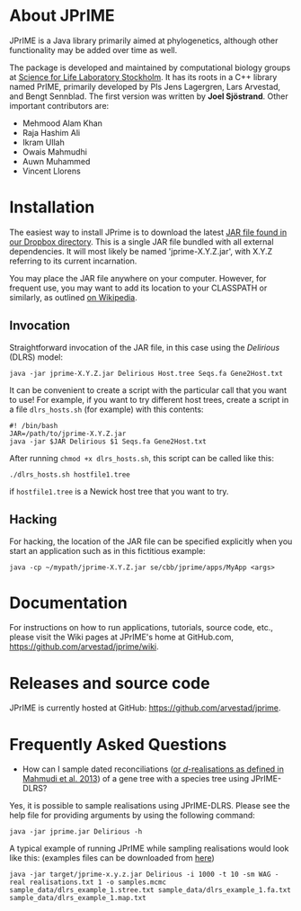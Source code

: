 

# About JPrIME

JPrIME is a Java library primarily aimed at phylogenetics,
although other functionality may be added over time as well.

The package is developed and maintained by computational biology
groups at [Science for Life Laboratory Stockholm](http://www.scilifelab.se/).
It has its roots in a C++ library named PrIME, primarily developed by PIs
Jens Lagergren, Lars Arvestad, and Bengt Sennblad. The first version was written
by __Joel Sjöstrand__. Other important contributors are:

- Mehmood Alam Khan 
- Raja Hashim Ali
- Ikram Ullah
- Owais Mahmudhi
- Auwn Muhammed
- Vincent Llorens

# Installation

The easiest way to install JPrime is to download the latest [JAR file found in
our Dropbox directory](https://www.dropbox.com/sh/4yfyav5wmeyk34a/AAAhayS-dwx0OBeJl5RpuOYha?dl=0).
This is a single JAR file bundled with all external
dependencies. It will most likely be named 'jprime-X.Y.Z.jar', with
X.Y.Z referring to its current incarnation.

You may place the JAR file anywhere on your computer. However, for frequent use,
you may want to add its location to your CLASSPATH or similarly, as outlined
[on Wikipedia](http://en.wikipedia.org/wiki/Classpath_(Java)).

## Invocation

Straightforward invocation of the JAR file, in this case using the _Delirious_ (DLRS) model:
```
java -jar jprime-X.Y.Z.jar Delirious Host.tree Seqs.fa Gene2Host.txt
```

It can be convenient to create a script with the particular call that you want to use! For example, if 
you want to try different host trees, create a script in a file `dlrs_hosts.sh` (for example) with this contents:
```
#! /bin/bash
JAR=/path/to/jprime-X.Y.Z.jar
java -jar $JAR Delirious $1 Seqs.fa Gene2Host.txt
```
After running `chmod +x dlrs_hosts.sh`, this script can be called like this:
```
./dlrs_hosts.sh hostfile1.tree
```
if `hostfile1.tree` is a Newick host tree that you want to try.



## Hacking
For hacking, the location of the JAR file can be specified explicitly when you
start an application such as in this fictitious example:

```
java -cp ~/mypath/jprime-X.Y.Z.jar se/cbb/jprime/apps/MyApp <args>
```

# Documentation

For instructions on how to run applications, tutorials, source code, etc., please
visit the Wiki pages at JPrIME's home at GitHub.com, https://github.com/arvestad/jprime/wiki.


# Releases and source code

JPrIME is currently hosted at GitHub: https://github.com/arvestad/jprime.

# Frequently Asked Questions

+ How can I sample dated reconciliations ([or _d_-realisations as defined in Mahmudi et al. 2013](http://www.biomedcentral.com/1471-2105/14/S15/S10)) of a gene tree with a species tree using JPrIME-DLRS?

Yes, it is possible to sample realisations using JPrIME-DLRS. Please see the help file for providing arguments by using the following command:
```
java -jar jprime.jar Delirious -h
```

A typical example of running JPrIME while sampling realisations would look like this: (examples files can be downloaded from [here](https://github.com/arvestad/jprime/tree/master/sample_data))
```
java -jar target/jprime-x.y.z.jar Delirious -i 1000 -t 10 -sm WAG -real realisations.txt 1 -o samples.mcmc sample_data/dlrs_example_1.stree.txt sample_data/dlrs_example_1.fa.txt sample_data/dlrs_example_1.map.txt
```
